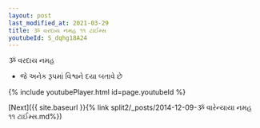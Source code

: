 ```yaml
---
layout: post
last_modified_at: 2021-03-29
title: ૐ વરદાય નમહ ૧૧ ટાઈમ્સ
youtubeId: S_dqhg18A24
---
```

 
 
 ૐ વરદાય નમહ  
 
 -  જે અનેક રૂપમાં વિશ્વને દયા બતાવે છે 
 
  
 
  
 
 
 
 
 
 


{% include youtubePlayer.html id=page.youtubeId %}
 
[Next]({{ site.baseurl }}{% link  split2/_posts/2014-12-09-ૐ વારેન્યાયા નમહ ૧૧ ટાઈમ્સ.md%})
 
